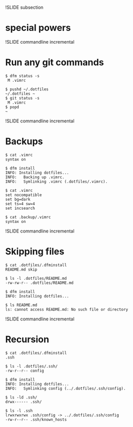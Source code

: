 !SLIDE subsection
# special powers #

!SLIDE commandline incremental

# Run any git commands

    $ dfm status -s
     M .vimrc

    $ pushd ~/.dotfiles
    ~/.dotfiles ~
    $ git status -s
     M .vimrc
    $ popd
    ~

!SLIDE commandline incremental

# Backups

    $ cat .vimrc
    syntax on

    $ dfm install
    INFO: Installing dotfiles...
    INFO:   Backing up .vimrc.
    INFO:   Symlinking .vimrc (.dotfiles/.vimrc).

    $ cat .vimrc
    set nocompatible
    set bg=dark
    set ts=4 sw=4
    set incsearch

    $ cat .backup/.vimrc 
    syntax on

!SLIDE commandline incremental

# Skipping files

    $ cat .dotfiles/.dfminstall
    README.md skip

    $ ls -l .dotfiles/README.md 
    -rw-rw-r-- .dotfiles/README.md

    $ dfm install
    INFO: Installing dotfiles...

    $ ls README.md
    ls: cannot access README.md: No such file or directory

!SLIDE commandline incremental

# Recursion

    $ cat .dotfiles/.dfminstall
    .ssh

    $ ls -l .dotfiles/.ssh/
    -rw-r--r-- config

    $ dfm install
    INFO: Installing dotfiles...
    INFO:   Symlinking config (../.dotfiles/.ssh/config).

    $ ls -ld .ssh/
    drwx------ .ssh/

    $ ls -l .ssh
    lrwxrwxrwx .ssh/config -> ../.dotfiles/.ssh/config
    -rw-r--r-- .ssh/known_hosts
